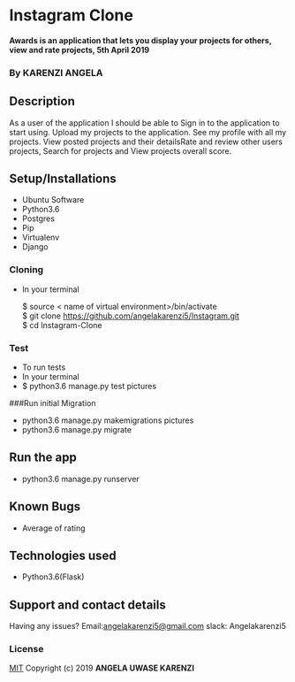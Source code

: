 # Instagram Clone
#### Awards is an application that lets you display your projects for others, view and rate projects, 5th April 2019

### By **KARENZI ANGELA**
##  Description
As a user of the application I should be able to Sign in to the application to start using. Upload my projects to the application. See my profile with all my projects.
View posted projects and their detailsRate and review other users projects, Search for projects and View projects overall score.
## Setup/Installations
* Ubuntu Software 
* Python3.6
* Postgres
* Pip
* Virtualenv
* Django

### Cloning
* In your terminal <br>

    $ source < name of virtual environment>/bin/activate<br>
    $ git clone https://github.com/angelakarenzi5/Instagram.git<br>
    $ cd Instagram-Clone

### Test
* To run tests
* In your terminal<br>
* $ python3.6 manage.py test pictures<br>


###Run initial Migration
* python3.6 manage.py makemigrations pictures 
* python3.6 manage.py migrate 


## Run the app
* python3.6 manage.py runserver 


## Known Bugs

* Average of rating 

## Technologies used

* Python3.6(Flask)

## Support and contact details

Having any issues?
Email:angelakarenzi5@gmail.com
slack: Angelakarenzi5

### License

[MIT](https://choosealicense.com/licenses/mit/)
Copyright (c) 2019 **ANGELA UWASE KARENZI**